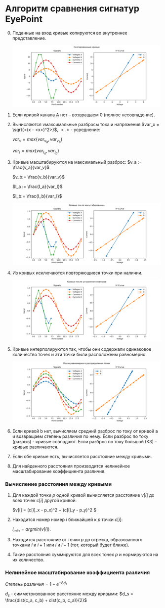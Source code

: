 # Алгоритм сравнения сигнатур EyePoint

0. Поданные на вход кривые копируются во внутреннее представление.
   
   ![2_copied_curve](2_copied_curve.png)

1. Если кривой канала А нет – возвращаем 0 (полное несовпадение).

2. Вычисляются vмаксимальные разбросы тока и напряжения $var_x = \sqrt{<(x - <x>)^2>}$, $<.>$ - усреднение: 
   
   $var_v = max\{var_{v_a}, var_{v_b}\}$
   
   $var_I = max\{var_{I_a}, var_{I_b}\}$

3. Кривые масштабируются на максимальный разброс: 
   $v_a := \frac{v_a}{var_v}$
   
   $v_b:= \frac{v_b}{var_v}$
   
   $I_a := \frac{I_a}{var_I}$
   
   $I_b:= \frac{I_b}{var_I}$
   
   ![3_scaled](3_scaled.png)

4. Из кривых исключаются повторяющиеся точки при наличии. 
   
   ![4_repeats_removed](4_repeats_removed.png)

5. Кривые интерполируются так, чтобы они содержали одинаковое количество точек и эти точки были расположены равномерно.
   
   ![5_splined](5_splined.png)

6. Если кривой b нет, вычисляем средний разброс по току  от кривой a и возвращаем степень различия по нему. Если разброс по току (разрыв) - кривые совпадают. Если разброс по току большой (КЗ) - кривые различаются. 

7. Если обе кривые есть, вычисляется расстояние  между кривыми.

8. Для найденного расстояния производится нелинейное масштабирование коэффициента различия.

### Вычисление расстояния между кривыми

1. Для каждой точки $p$ одной кривой вычисляется расстояние $v[i]$ до всех точек $c[i]$ другой кривой: 
   
   $v[i] = (c[i]_x - p_x)^2  + (c[i]_y - p_y)^2 $

2. Находится номер номер $i$ ближайшей к $p$ точки $c[i]$:
   
   $i_{min} = argmin(v[i])$.

3. Находится расстояние от точки $p$ до отрезка, образованного точками $i$ и $i + 1$ или $i$ и $i - 1$ (тот, который будет ближе).

4. Такие расстояния суммируются для всех точек $p$ и нормируются на их количество. 

### Нелинейное масштабирование коэффициента различия

$Степень\;различия = 1 - e^{-8d_s}$

$d_s$ - симметризованное расстояние между кривыми: $d_s = \frac{dist(c_a, c_b) + dist(c_b, c_a)}{2}$ 
